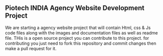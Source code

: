 ## Piotech INDIA Agency Website Development Project
We are starting a agency website project that will contain Html, css & Js code files along with the images and documentation files as well as readme file.
THis is a open source project 
you can contribute to this project.
for contributing you just need to fork this repository and commit changes then make a pull request for it.